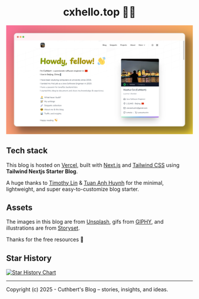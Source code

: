 <h1 align="center">cxhello.top 🧑‍💻</h1>

<div align="center">

</div>

![cxhello.top](public/static/images/postspark_export_2025-03-02_21-10-02.png)

## Tech stack

This blog is hosted on [Vercel](https://vercel.com/), built with [Next.js](https://nextjs.org/) and [Tailwind CSS](https://tailwindcss.com/) using **Tailwind Nextjs Starter Blog**.

A huge thanks to [Timothy Lin](https://twitter.com/timlrxx) & [Tuan Anh Huynh](https://x.com/hta218_) for the minimal, lightweight, and super easy-to-customize blog starter.

## Assets

The images in this blog are from [Unsplash](https://unsplash.com/), gifs from [GIPHY](https://giphy.com/), and illustrations are from [Storyset](https://storyset.com/).

Thanks for the free resources 🙏

## Star History

<a href="https://star-history.com/#cxhello/cxhello.top&Date">
 <picture>
   <source media="(prefers-color-scheme: dark)" srcset="https://api.star-history.com/svg?repos=cxhello/cxhello.top&type=Date&theme=dark" />
   <source media="(prefers-color-scheme: light)" srcset="https://api.star-history.com/svg?repos=cxhello/cxhello.top&type=Date" />
   <img alt="Star History Chart" src="https://api.star-history.com/svg?repos=cxhello/cxhello.top&type=Date" />
 </picture>
</a>

---

Copyright (c) 2025 - Cuthbert's Blog – stories, insights, and ideas.
